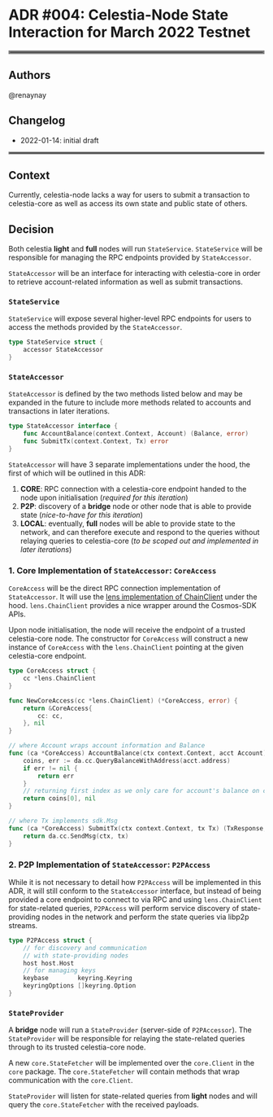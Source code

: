 # ADR #004: Celestia-Node State Interaction for March 2022 Testnet

<hr style="border:3px solid gray"> </hr>

## Authors

@renaynay

## Changelog

* 2022-01-14: initial draft

<hr style="border:2px solid gray"> </hr>

## Context

Currently, celestia-node lacks a way for users to submit a transaction to celestia-core as well as access its own state
and public state of others.

## Decision

Both celestia **light** and **full** nodes will run `StateService`. 
`StateService` will be responsible for managing the RPC endpoints provided by `StateAccessor`.

`StateAccessor` will be an interface for interacting with celestia-core in order to retrieve account-related information
as well as submit transactions.

### `StateService`

`StateService` will expose several higher-level RPC endpoints for users to access the methods provided by the 
`StateAccessor`.

```go
type StateService struct {
    accessor StateAccessor
}
``` 

### `StateAccessor`

`StateAccessor` is defined by the two methods listed below and may be expanded in the future to include more methods 
related to accounts and transactions in later iterations.

```go
type StateAccessor interface {
    func AccountBalance(context.Context, Account) (Balance, error)
    func SubmitTx(context.Context, Tx) error
}
```

`StateAccessor` will have 3 separate implementations under the hood, the first of which will be outlined in this ADR: 
1. **CORE**: RPC connection with a celestia-core endpoint handed to the node upon initialisation
(*required for this iteration*) 
2. **P2P**: discovery of a **bridge** node or other node that is able to provide state (*nice-to-have for this iteration*)
3. **LOCAL**: eventually, **full** nodes will be able to provide state to the network, and can therefore execute and 
respond to the queries without relaying queries to celestia-core (*to be scoped out and implemented in later iterations*)

### 1. Core Implementation of `StateAccessor`: `CoreAccess`

`CoreAccess` will be the direct RPC connection implementation of `StateAccessor`. It will use the [lens implementation of ChainClient](https://github.com/strangelove-ventures/lens/blob/main/client/chain_client.go#L23)
under the hood. `lens.ChainClient` provides a nice wrapper around the Cosmos-SDK APIs. 

Upon node initialisation, the node will receive the endpoint of a trusted celestia-core node. The constructor for 
`CoreAccess` will construct a new instance of `CoreAccess` with the `lens.ChainClient` pointing at the given 
celestia-core endpoint.

```go
type CoreAccess struct {
    cc *lens.ChainClient
}

func NewCoreAccess(cc *lens.ChainClient) (*CoreAccess, error) {
	return &CoreAccess{
        cc: cc,		
    }, nil   
}

// where Account wraps account information and Balance 
func (ca *CoreAccess) AccountBalance(ctx context.Context, acct Account) (Balance, error) {
	coins, err := da.cc.QueryBalanceWithAddress(acct.address)
	if err != nil {
		return err
    }   
    // returning first index as we only care for account's balance on celestia chain	
	return coins[0], nil 
}

// where Tx implements sdk.Msg
func (ca *CoreAccess) SubmitTx(ctx context.Context, tx Tx) (TxResponse, error) {
	return da.cc.SendMsg(ctx, tx)
}
```

### 2. P2P Implementation of `StateAccessor`: `P2PAccess`

While it is not necessary to detail how `P2PAccess` will be implemented in this ADR, it will still conform to the 
`StateAccessor` interface, but instead of being provided a core endpoint to connect to via RPC and using `lens.ChainClient`
for state-related queries, `P2PAccess` will perform service discovery of state-providing nodes in the network and perform
the state queries via libp2p streams.

```go
type P2PAccess struct {
    // for discovery and communication
    // with state-providing nodes
    host host.Host
    // for managing keys
    keybase        keyring.Keyring
    keyringOptions []keyring.Option
}
```

### `StateProvider`

A **bridge** node will run a `StateProvider` (server-side of `P2PAccessor`). The `StateProvider` will be responsible for
relaying the state-related queries through to its trusted celestia-core node.

A new `core.StateFetcher` will be implemented over the `core.Client` in the `core` package. The `core.StateFetcher` will
contain methods that wrap communication with the `core.Client`. 

`StateProvider` will listen for state-related queries from **light** nodes and will query the `core.StateFetcher` with 
the received payloads. 
